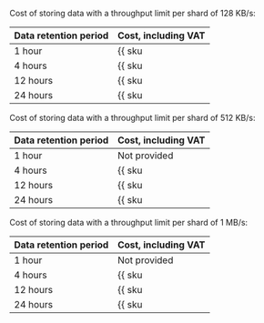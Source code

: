 Cost of storing data with a throughput limit per shard of 128 KB/s:

| Data retention period | Cost, including VAT |
| --- | --- |
| 1 hour | {{ sku|RUB|yds.reserved_resources.128k.1h|string }} |
| 4 hours | {{ sku|RUB|yds.reserved_resources.128k.4h|string }} |
| 12 hours | {{ sku|RUB|yds.reserved_resources.128k.12h|string }} |
| 24 hours | {{ sku|RUB|yds.reserved_resources.128k.24h|string }} |

Cost of storing data with a throughput limit per shard of 512 KB/s:

| Data retention period | Cost, including VAT |
| --- | --- |
| 1 hour | Not provided |
| 4 hours | {{ sku|RUB|yds.reserved_resources.512k.4h|string }} |
| 12 hours | {{ sku|RUB|yds.reserved_resources.512k.12h|string }} |
| 24 hours | {{ sku|RUB|yds.reserved_resources.512k.24h|string }} |

Cost of storing data with a throughput limit per shard of 1 MB/s:

| Data retention period | Cost, including VAT |
| --- | --- |
| 1 hour | Not provided |
| 4 hours | {{ sku|RUB|yds.reserved_resources.1m.4h|string }} |
| 12 hours | {{ sku|RUB|yds.reserved_resources.1m.12h|string }} |
| 24 hours | {{ sku|RUB|yds.reserved_resources.1m.24h|string }} |